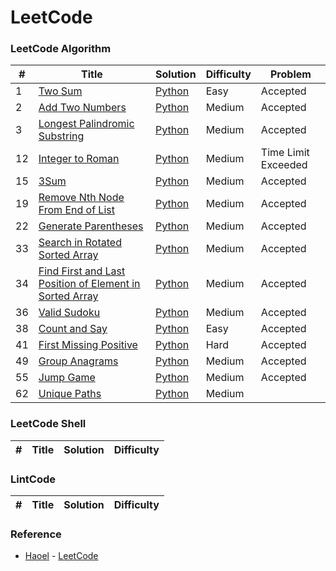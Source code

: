LeetCode
========

### LeetCode Algorithm



| # | Title | Solution | Difficulty | Problem |
|---| ----- | -------- | ---------- | ------- |
|1|[Two Sum](https://oj.leetcode.com/problems/two-sum/)| [Python](./Solution/Python/twoSum.py)|Easy|Accepted|
|2|[Add Two Numbers](https://oj.leetcode.com/problems/add-two-numbers/)| [Python](./Solution/Python/addTwoNumbers.py)|Medium|Accepted|
|3|[Longest Palindromic Substring](https://oj.leetcode.com/problems/longest-palindromic-substring/)| [Python](./Solution/Python/longestPalindrome.py)|Medium|Accepted|
|12|[Integer to Roman](https://oj.leetcode.com/problems/integer-to-roman/)| [Python](./Solution/Python/intToRoman.py)|Medium|Time Limit Exceeded|
|15|[3Sum](https://oj.leetcode.com/problems/3sum/)| [Python](./Solution/Python/threeSum.py)|Medium|Accepted|
|19|[Remove Nth Node From End of List](https://oj.leetcode.com/problems/remove-nth-node-from-end-of-list/)| [Python](./Solution/Python/removeNthFromEnd.py)|Medium|Accepted|
|22|[Generate Parentheses](https://oj.leetcode.com/problems/generate-parentheses/)| [Python](./Solution/Python/generateParenthesis.py)|Medium|Accepted|
|33|[Search in Rotated Sorted Array](https://oj.leetcode.com/problems/search-in-rotated-sorted-array/)| [Python](./Solution/Python/search.py)|Medium|Accepted|
|34|[Find First and Last Position of Element in Sorted Array](https://oj.leetcode.com/problems/find-first-and-last-position-of-element-in-sorted-array/)| [Python](./Solution/Python/searchRange.py)|Medium|Accepted|
|36|[Valid Sudoku](https://oj.leetcode.com/problems/valid-sudoku/)| [Python](./Solution/Python/isValidSudoku.py)|Medium|Accepted|
|38|[Count and Say](https://oj.leetcode.com/problems/count-and-say/)| [Python](./Solution/Python/countAndSay.py)|Easy|Accepted|
|41|[First Missing Positive](https://oj.leetcode.com/problems/first-missing-positive/)| [Python](./Solution/Python/firstMissingPositive.py)|Hard|Accepted|
|49|[Group Anagrams](https://oj.leetcode.com/problems/group-anagrams/)| [Python](./Solution/Python/groupAnagrams.py)|Medium|Accepted|
|55|[Jump Game](https://oj.leetcode.com/problems/jump-game/)| [Python](./Solution/Python/canJump.py)|Medium|Accepted|
|62|[Unique Paths](https://oj.leetcode.com/problems/unique-paths/)| [Python](./Solution/Python/uniquePaths.py)|Medium||



### LeetCode Shell


| # | Title | Solution | Difficulty |
|---| ----- | -------- | ---------- |

### LintCode    

| # | Title | Solution | Difficulty |
|---| ----- | -------- | ---------- |


### Reference

- [Haoel](https://github.com/haoel) - [LeetCode](https://github.com/haoel/leetcode)
